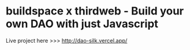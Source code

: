 # buildspace x thirdweb - Build your own DAO with just Javascript

Live project here >>> http://dao-silk.vercel.app/
